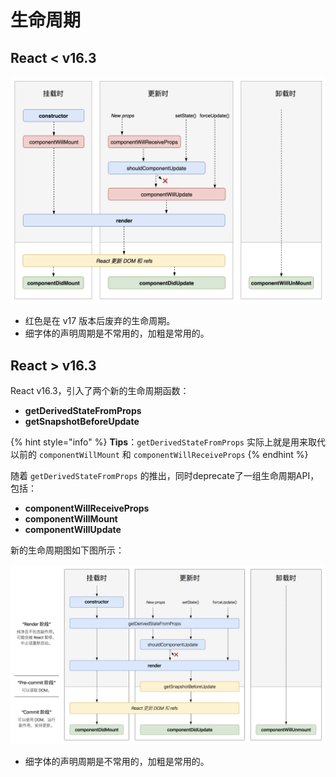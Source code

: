 # 生命周期

## React &lt; v16.3

![&#x56FE;&#xFF1A;React &amp;lt; v16.3 &#x751F;&#x547D;&#x5468;&#x671F;&#x56FE;](../.gitbook/assets/image%20%281%29.png)



* 红色是在 v17 版本后废弃的生命周期。
* 细字体的声明周期是不常用的，加粗是常用的。

## React &gt; v16.3

React v16.3，引入了两个新的生命周期函数：

* **getDerivedStateFromProps**
* **getSnapshotBeforeUpdate**

{% hint style="info" %}
**Tips**：`getDerivedStateFromProps` 实际上就是用来取代以前的 `componentWillMount` 和 `componentWillReceiveProps`
{% endhint %}

随着 `getDerivedStateFromProps` 的推出，同时deprecate了一组生命周期API，包括：

* **componentWillReceiveProps**
* **componentWillMount**
* **componentWillUpdate**

新的生命周期图如下图所示：

![&#x56FE;&#xFF1A;React &amp;gt; v16.3 &#x751F;&#x547D;&#x5468;&#x671F;&#x56FE;](../.gitbook/assets/image%20%282%29.png)

* 细字体的声明周期是不常用的，加粗是常用的。

